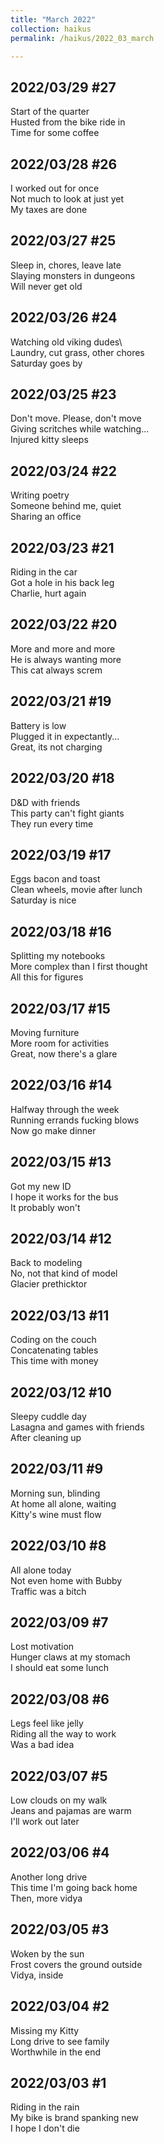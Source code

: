 ```yaml
---
title: "March 2022"
collection: haikus
permalink: /haikus/2022_03_march

---
```

## 2022/03/29 #27
Start of the quarter \
Husted from the bike ride in \
Time for some coffee

## 2022/03/28 #26
I worked out for once\
Not much to look at just yet \
My taxes are done

## 2022/03/27 #25
Sleep in, chores, leave late\
Slaying monsters in dungeons \
Will never get old

## 2022/03/26 #24
Watching old viking dudes\  
Laundry, cut grass, other chores \
Saturday goes by

## 2022/03/25 #23
Don't move. Please, don't move \
Giving scritches while watching... \
Injured kitty sleeps

## 2022/03/24 #22
Writing poetry \
Someone behind me, quiet \
Sharing an office

## 2022/03/23 #21
Riding in the car \
Got a hole in his back leg\
Charlie, hurt again

## 2022/03/22 #20
More and more and more \
He is always wanting more \
This cat always screm

## 2022/03/21 #19
Battery is low \
Plugged it in expectantly... \
Great, its not charging

## 2022/03/20 #18
D&D with friends \
This party can't fight giants \
They run every time

## 2022/03/19 #17
Eggs bacon and toast \
Clean wheels, movie after lunch \
Saturday is nice

## 2022/03/18 #16
Splitting my notebooks \
More complex than I first thought \
All this for figures

## 2022/03/17 #15
Moving furniture \
More room for activities \
Great, now there's a glare

## 2022/03/16 #14
Halfway through the week \
Running errands fucking blows \
Now go make dinner

## 2022/03/15 #13
Got my new ID \
I hope it works for the bus  \
It probably won't

## 2022/03/14 #12
Back to modeling \
No, not that kind of model \
Glacier prethicktor

## 2022/03/13 #11
Coding on the couch \
Concatenating tables \
This time with money

## 2022/03/12 #10
Sleepy cuddle day\
Lasagna and games with friends\
After cleaning up

## 2022/03/11 #9
Morning sun, blinding \
At home all alone, waiting \
Kitty's wine must flow

## 2022/03/10 #8
All alone today \
Not even home with Bubby \
Traffic was a bitch

## 2022/03/09 #7
Lost motivation \
Hunger claws at my stomach \
I should eat some lunch

## 2022/03/08 #6
Legs feel like jelly \
Riding all the way to work \
Was a bad idea

## 2022/03/07 #5
Low clouds on my walk \
Jeans and pajamas are warm \
I'll work out later

## 2022/03/06 #4
Another long drive \
This time I'm going back home \
Then, more vidya

## 2022/03/05 #3
Woken by the sun \
Frost covers the ground outside \
Vidya, inside

## 2022/03/04 #2
Missing my Kitty \
Long drive to see family \
Worthwhile in the end

## 2022/03/03 #1
Riding in the rain \
My bike is brand spanking new \
I hope I don't die

<!-- Tana on eesti
vabariigiaastapaev
joogid koigile -->



<!-- Heading 1
======

Heading 2  
======

Heading 3
====== -->
